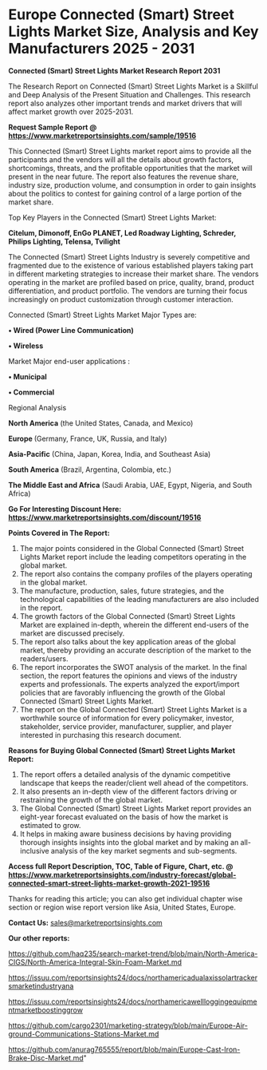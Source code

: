# Europe Connected (Smart) Street Lights Market Size, Analysis and Key Manufacturers 2025 - 2031

<strong>Connected (Smart) Street Lights Market Research Report 2031</strong>

The Research Report on Connected (Smart) Street Lights Market is a Skillful and Deep Analysis of the Present Situation and Challenges. This research report also analyzes other important trends and market drivers that will affect market growth over 2025-2031.

<strong>Request Sample Report @ <a href=https://www.marketreportsinsights.com/sample/19516>https://www.marketreportsinsights.com/sample/19516</a></strong>

This Connected (Smart) Street Lights market report aims to provide all the participants and the vendors will all the details about growth factors, shortcomings, threats, and the profitable opportunities that the market will present in the near future. The report also features the revenue share, industry size, production volume, and consumption in order to gain insights about the politics to contest for gaining control of a large portion of the market share.

Top Key Players in the Connected (Smart) Street Lights Market:

<strong>Citelum, Dimonoff, EnGo PLANET, Led Roadway Lighting, Schreder, Philips Lighting, Telensa, Tvilight</strong>

The Connected (Smart) Street Lights Industry is severely competitive and fragmented due to the existence of various established players taking part in different marketing strategies to increase their market share. The vendors operating in the market are profiled based on price, quality, brand, product differentiation, and product portfolio. The vendors are turning their focus increasingly on product customization through customer interaction.

Connected (Smart) Street Lights Market Major Types are:

<strong>• Wired (Power Line Communication)

• Wireless</strong>

Market Major end-user applications :

<strong>• Municipal

• Commercial</strong>

Regional Analysis

</u><strong><b>North America</b></strong> (the United States, Canada, and Mexico)

<strong><b>Europe </b></strong>(Germany, France, UK, Russia, and Italy)

<strong><b>Asia-Pacific</b></strong> (China, Japan, Korea, India, and Southeast Asia)

<strong><b>South America</b></strong> (Brazil, Argentina, Colombia, etc.)

<strong><b>The Middle East and Africa</b></strong> (Saudi Arabia, UAE, Egypt, Nigeria, and South Africa)

<strong>Go For Interesting Discount Here: <a href=https://www.marketreportsinsights.com/discount/19516>https://www.marketreportsinsights.com/discount/19516</a></strong>

<strong>Points Covered in The Report:</strong>
<ol>
  <li>The major points considered in the Global Connected (Smart) Street Lights Market report include the leading competitors operating in the global market.</li>
  <li>The report also contains the company profiles of the players operating in the global market.</li>
  <li>The manufacture, production, sales, future strategies, and the technological capabilities of the leading manufacturers are also included in the report.</li>
  <li>The growth factors of the Global Connected (Smart) Street Lights Market are explained in-depth, wherein the different end-users of the market are discussed precisely.</li>
  <li>The report also talks about the key application areas of the global market, thereby providing an accurate description of the market to the readers/users.</li>
  <li>The report incorporates the SWOT analysis of the market. In the final section, the report features the opinions and views of the industry experts and professionals. The experts analyzed the export/import policies that are favorably influencing the growth of the Global Connected (Smart) Street Lights Market.</li>
  <li>The report on the Global Connected (Smart) Street Lights Market is a worthwhile source of information for every policymaker, investor, stakeholder, service provider, manufacturer, supplier, and player interested in purchasing this research document.</li>
</ol>
<strong>Reasons for Buying Global Connected (Smart) Street Lights Market Report:</strong>

<ol>
  <li>The report offers a detailed analysis of the dynamic competitive landscape that keeps the reader/client well ahead of the competitors.</li>
  <li>It also presents an in-depth view of the different factors driving or restraining the growth of the global market.</li>
  <li>The Global Connected (Smart) Street Lights Market report provides an eight-year forecast evaluated on the basis of how the market is estimated to grow.</li>
  <li>It helps in making aware business decisions by having providing thorough insights insights into the global market and by making an all-inclusive analysis of the key market segments and sub-segments.</li>
</ol>
<strong>Access full Report Description, TOC, Table of Figure, Chart, etc. @ <a href=https://www.marketreportsinsights.com/industry-forecast/global-connected-smart-street-lights-market-growth-2021-19516>https://www.marketreportsinsights.com/industry-forecast/global-connected-smart-street-lights-market-growth-2021-19516</a></strong>


Thanks for reading this article; you can also get individual chapter wise section or region wise report version like Asia, United States, Europe.

<strong>Contact Us:</strong>
sales@marketreportsinsights.com

<strong>Our other reports:</strong>

<a href=https://github.com/haq235/search-market-trend/blob/main/North-America-CIGS/North-America-Integral-Skin-Foam-Market.md>https://github.com/haq235/search-market-trend/blob/main/North-America-CIGS/North-America-Integral-Skin-Foam-Market.md</a>

<a href=https://issuu.com/reportsinsights24/docs/northamericadualaxissolartrackersmarketindustryana>https://issuu.com/reportsinsights24/docs/northamericadualaxissolartrackersmarketindustryana</a>

<a href=https://issuu.com/reportsinsights24/docs/northamericawellloggingequipmentmarketboostinggrow>https://issuu.com/reportsinsights24/docs/northamericawellloggingequipmentmarketboostinggrow</a>

<a href=https://github.com/cargo2301/marketing-strategy/blob/main/Europe-Air-ground-Communications-Stations-Market.md>https://github.com/cargo2301/marketing-strategy/blob/main/Europe-Air-ground-Communications-Stations-Market.md</a>

<a href=https://github.com/anurag765555/report/blob/main/Europe-Cast-Iron-Brake-Disc-Market.md>https://github.com/anurag765555/report/blob/main/Europe-Cast-Iron-Brake-Disc-Market.md</a>"
